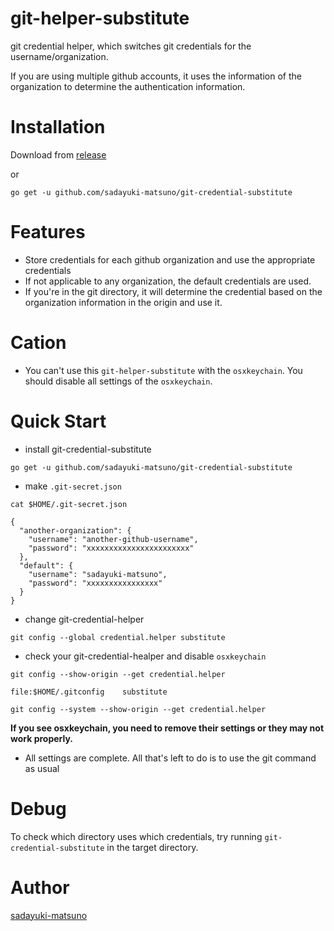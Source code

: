 # git-helper-substitute

git credential helper, which switches git credentials for the username/organization.

If you are using multiple github accounts, it uses the information of the organization to determine the authentication information.

# Installation

Download from [release](https://github.com/sadayuki-matsuno/git-credential-substitute/releases)

or 

```
go get -u github.com/sadayuki-matsuno/git-credential-substitute
```

# Features

- Store credentials for each github organization and use the appropriate credentials
- If not applicable to any organization, the default credentials are used.
- If you're in the git directory, it will determine the credential based on the organization information in the origin and use it.

# Cation

- You can't use this `git-helper-substitute` with the `osxkeychain`. You should disable all settings of the `osxkeychain`.

# Quick Start

- install git-credential-substitute

```
go get -u github.com/sadayuki-matsuno/git-credential-substitute
```

- make `.git-secret.json`

```
cat $HOME/.git-secret.json

{
  "another-organization": {
    "username": "another-github-username",
    "password": "xxxxxxxxxxxxxxxxxxxxxxx"
  },
  "default": {
    "username": "sadayuki-matsuno",
    "password": "xxxxxxxxxxxxxxxx"
  }
}
```

- change git-credential-helper

```
git config --global credential.helper substitute
```

- check your git-credential-healper and disable `osxkeychain`

```
git config --show-origin --get credential.helper

file:$HOME/.gitconfig    substitute
```

```
git config --system --show-origin --get credential.helper
```

**If you see osxkeychain, you need to remove their settings or they may not work properly.**

- All settings are complete. All that's left to do is to use the git command as usual

# Debug

To check which directory uses which credentials, try running `git-credential-substitute` in the target directory.

# Author

[sadayuki-matsuno](https://github.com/sadayuki-matsuno)
